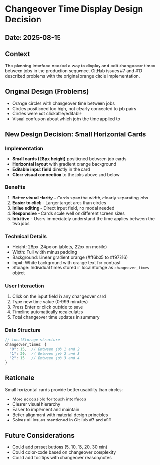 # Changeover Time Display Design Decision

## Date: 2025-08-15

## Context
The planning interface needed a way to display and edit changeover times between jobs in the production sequence. GitHub issues #7 and #10 described problems with the original orange circle implementation.

## Original Design (Problems)
- Orange circles with changeover time between jobs
- Circles positioned too high, not clearly connected to job pairs
- Circles were not clickable/editable
- Visual confusion about which jobs the time applied to

## New Design Decision: Small Horizontal Cards

### Implementation
- **Small cards (28px height)** positioned between job cards
- **Horizontal layout** with gradient orange background
- **Editable input field** directly in the card
- **Clear visual connection** to the jobs above and below

### Benefits
1. **Better visual clarity** - Cards span the width, clearly separating jobs
2. **Easier to click** - Larger target area than circles
3. **Inline editing** - Direct input field, no modal needed
4. **Responsive** - Cards scale well on different screen sizes
5. **Intuitive** - Users immediately understand the time applies between the two jobs

### Technical Details
- Height: 28px (24px on tablets, 22px on mobile)
- Width: Full width minus padding
- Background: Linear gradient orange (#ff6b35 to #f97316)
- Input: White background with orange text for contrast
- Storage: Individual times stored in localStorage as `changeover_times` object

### User Interaction
1. Click on the input field in any changeover card
2. Type new time value (0-999 minutes)
3. Press Enter or click outside to save
4. Timeline automatically recalculates
5. Total changeover time updates in summary

### Data Structure
```javascript
// localStorage structure
changeover_times: {
  "0": 15,  // Between job 1 and 2
  "1": 20,  // Between job 2 and 3
  "2": 15   // Between job 3 and 4
}
```

## Rationale
Small horizontal cards provide better usability than circles:
- More accessible for touch interfaces
- Clearer visual hierarchy
- Easier to implement and maintain
- Better alignment with material design principles
- Solves all issues mentioned in GitHub #7 and #10

## Future Considerations
- Could add preset buttons (5, 10, 15, 20, 30 min)
- Could color-code based on changeover complexity
- Could add tooltips with changeover reason/notes
